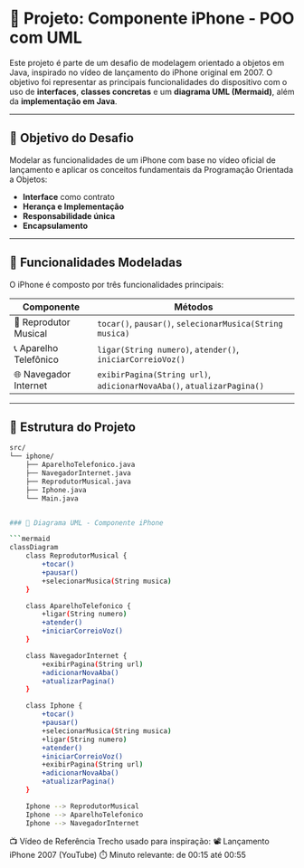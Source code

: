 # 📱 Projeto: Componente iPhone - POO com UML

Este projeto é parte de um desafio de modelagem orientado a objetos em Java, inspirado no vídeo de lançamento do iPhone original em 2007. O objetivo foi representar as principais funcionalidades do dispositivo com o uso de **interfaces**, **classes concretas** e um **diagrama UML (Mermaid)**, além da **implementação em Java**.

---

## 🧠 Objetivo do Desafio

Modelar as funcionalidades de um iPhone com base no vídeo oficial de lançamento e aplicar os conceitos fundamentais da Programação Orientada a Objetos:

- **Interface** como contrato
- **Herança e Implementação**
- **Responsabilidade única**
- **Encapsulamento**

---

## 🎯 Funcionalidades Modeladas

O iPhone é composto por três funcionalidades principais:

| Componente             | Métodos                                                                 |
|------------------------|-------------------------------------------------------------------------|
| 🎵 Reprodutor Musical  | `tocar()`, `pausar()`, `selecionarMusica(String musica)`               |
| 📞 Aparelho Telefônico | `ligar(String numero)`, `atender()`, `iniciarCorreioVoz()`             |
| 🌐 Navegador Internet  | `exibirPagina(String url)`, `adicionarNovaAba()`, `atualizarPagina()`  |

---

## 📁 Estrutura do Projeto

```bash
src/
└── iphone/
    ├── AparelhoTelefonico.java
    ├── NavegadorInternet.java
    ├── ReprodutorMusical.java
    ├── Iphone.java
    └── Main.java


### 📱 Diagrama UML - Componente iPhone

```mermaid
classDiagram
    class ReprodutorMusical {
        +tocar()
        +pausar()
        +selecionarMusica(String musica)
    }

    class AparelhoTelefonico {
        +ligar(String numero)
        +atender()
        +iniciarCorreioVoz()
    }

    class NavegadorInternet {
        +exibirPagina(String url)
        +adicionarNovaAba()
        +atualizarPagina()
    }

    class Iphone {
        +tocar()
        +pausar()
        +selecionarMusica(String musica)
        +ligar(String numero)
        +atender()
        +iniciarCorreioVoz()
        +exibirPagina(String url)
        +adicionarNovaAba()
        +atualizarPagina()
    }

    Iphone --> ReprodutorMusical
    Iphone --> AparelhoTelefonico
    Iphone --> NavegadorInternet
```

📺 Vídeo de Referência
Trecho usado para inspiração:
📽️ Lançamento iPhone 2007 (YouTube)
⏱️ Minuto relevante: de 00:15 até 00:55


